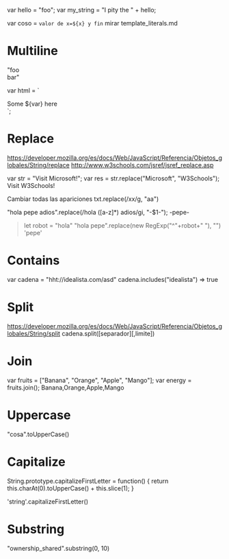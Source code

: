 var hello = "foo";
var my_string = "I pity the " + hello;

var coso = `valor de x=${x} y fin`
mirar template_literals.md

# Multiline
"foo \
bar"

var html = `
  <div>
    <span>Some ${var} here</span>
  </div>
`;

# Replace
https://developer.mozilla.org/es/docs/Web/JavaScript/Referencia/Objetos_globales/String/replace
http://www.w3schools.com/jsref/jsref_replace.asp

var str = "Visit Microsoft!";
var res = str.replace("Microsoft", "W3Schools");
Visit W3Schools!

Cambiar todas las apariciones
txt.replace(/xx/g, "aa")

"hola pepe adios".replace(/hola ([a-z]*) adios/gi, "-$1-");
-pepe-

> let robot = "hola"
> "hola pepe".replace(new RegExp("^"+robot+" "), "")
'pepe'


# Contains
var cadena = "hht://idealista.com/asd"
cadena.includes("idealista")
=> true

# Split
https://developer.mozilla.org/es/docs/Web/JavaScript/Referencia/Objetos_globales/String/split
cadena.split([separador][,limite])

# Join
var fruits = ["Banana", "Orange", "Apple", "Mango"];
var energy = fruits.join();
Banana,Orange,Apple,Mango


# Uppercase
"cosa".toUpperCase()


# Capitalize
String.prototype.capitalizeFirstLetter = function() {
    return this.charAt(0).toUpperCase() + this.slice(1);
}

'string'.capitalizeFirstLetter()


# Substring
"ownership_shared".substring(0, 10)
